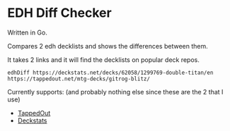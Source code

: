 # EDH Diff Checker

Written in Go.

Compares 2 edh decklists and shows the differences between them.

It takes 2 links and it will find the decklists on popular deck repos.

`edhDiff https://deckstats.net/decks/62058/1299769-double-titan/en https://tappedout.net/mtg-decks/gitrog-blitz/`

Currently supports: (and probably nothing else since these are the 2 that I use)
- [TappedOut](https://tappedout.net)
- [Deckstats](https://deckstats.net)
